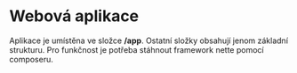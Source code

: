Webová aplikace
====================
Aplikace je umístěna ve složce **/app**.
Ostatní složky obsahují jenom základní strukturu. Pro funkčnost je potřeba stáhnout framework nette pomocí composeru.
